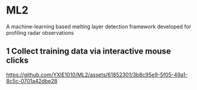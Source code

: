 # ML2
A machine-learning based melting layer detection framework developed for profiling radar observations
## 1 Collect training data via interactive mouse clicks
https://github.com/YXIE1010/ML2/assets/61852301/3b8c95e9-5f05-49a1-8c5c-0701a42dbe28

